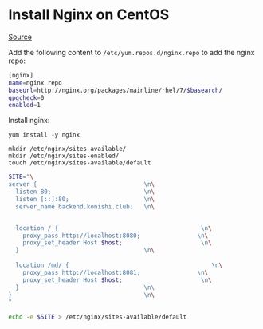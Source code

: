 # Install Nginx on CentOS
[Source](https://www.cyberciti.biz/faq/how-to-install-and-use-nginx-on-centos-7-rhel-7/)

Add the following content to `/etc/yum.repos.d/nginx.repo` to add the nginx repo:
```bash
[nginx]
name=nginx repo
baseurl=http://nginx.org/packages/mainline/rhel/7/$basearch/
gpgcheck=0
enabled=1
```

Install nginx:
```
yum install -y nginx

mkdir /etc/nginx/sites-available/
mkdir /etc/nginx/sites-enabled/
touch /etc/nginx/sites-available/default
```

```bash
SITE="\
server {                              \n\
  listen 80;                          \n\
  listen [::]:80;                     \n\
  server_name backend.konishi.club;   \n\


  location / {                                        \n\
    proxy_pass http://localhost:8080;                \n\
    proxy_set_header Host $host;                      \n\
  }                                   \n\
  
  location /md/ {                                        \n\
    proxy_pass http://localhost:8081;                \n\
    proxy_set_header Host $host;                      \n\
  }                                   \n\  
}                                     \n\
"
    
echo -e $SITE > /etc/nginx/sites-available/default
```
